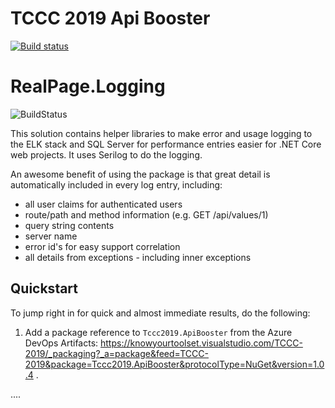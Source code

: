 # TCCC 2019 Api Booster

[![Build status](https://knowyourtoolset.visualstudio.com/TCCC-2019/_apis/build/status/TCCC-2019-CI)](https://knowyourtoolset.visualstudio.com/TCCC-2019/_build/latest?definitionId=13)

# RealPage.Logging

![BuildStatus](https://tfs.realpage.com/tfs/DefaultCollection/_apis/public/build/definitions/689bc146-c417-4893-b306-2909db3e86b7/2/badge)

This solution contains helper libraries to make error and usage logging to the ELK
stack and SQL Server for performance entries easier for .NET Core web projects.  It 
uses Serilog to do the logging.

An awesome benefit of using the package is that great detail is automatically included in every log entry, including:

* all user claims for authenticated users 
* route/path and method information (e.g. GET /api/values/1)
* query string contents
* server name
* error id's for easy support correlation
* all details from exceptions - including inner exceptions 

## Quickstart
To jump right in for quick and almost immediate results, do the following:

1. Add a package reference to `Tccc2019.ApiBooster` from the Azure DevOps Artifacts: https://knowyourtoolset.visualstudio.com/TCCC-2019/_packaging?_a=package&feed=TCCC-2019&package=Tccc2019.ApiBooster&protocolType=NuGet&version=1.0.4 .

....

